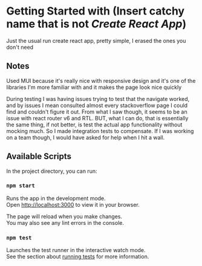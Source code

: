 # Getting Started with (Insert catchy name that is not <i>Create React App</i>)

Just the usual run create react app, pretty simple, I erased the ones you don't need

## Notes
Used MUI because it's really nice with responsive design and it's one of the libraries I'm more familiar with and it makes
the page look nice quickly

During testing I was having issues trying to test that the navigate worked, and by issues I mean consulted almost every
stackoverflow page I could find and couldn't figure it out. From what I saw though, it seems to be an issue
with react router v6 and RTL. BUT, what I can do, that is essentially the same thing, if not better, is test
the actual app functionality without mocking much. So I made integration tests to compensate. If I was
working on a team though, I would have asked for help when I hit a wall.

## Available Scripts

In the project directory, you can run:

### `npm start`

Runs the app in the development mode.\
Open [http://localhost:3000](http://localhost:3000) to view it in your browser.

The page will reload when you make changes.\
You may also see any lint errors in the console.

### `npm test`

Launches the test runner in the interactive watch mode.\
See the section about [running tests](https://facebook.github.io/create-react-app/docs/running-tests) for more information.